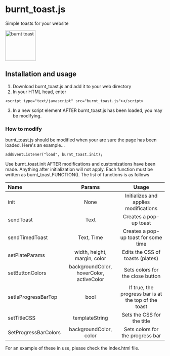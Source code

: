 # burnt_toast.js

Simple toasts for your website

<img alt="burnt toast" src="https://png.pngtree.com/png-vector/20230925/ourmid/pngtree-burnt-toast-unattractive-png-image_10112587.png" style="width: 10vw"/>

## Installation and usage

1. Download burnt_toast.js and add it to your web directory
2. In your HTML head, enter
```
<script type="text/javascript" src="burnt_toast.js"></script>
```
3. In a new script element AFTER burnt_toast.js has been loaded, you may be modifying.

### How to modify

burnt_toast.js should be modified when your are sure the page has been loaded.
Here's an example...
```
addEventListener("load", burnt_toast.init);
```
Use burnt_toast.init AFTER modifications and customizations have been made. Anything after initialization will not apply.
Each function must be written as burnt_toast.FUNCTION(). The list of functions is as follows

| Name              | Params | Usage |
| :---------------- | :--: |:----------: |
| init              | None  | Initializes and applies modifications   |
| sendToast         | Text | Creates a pop-up toast |
| sendTimedToast    | Text, Time | Creates a pop-up toast for some time   |
| setPlateParams | width, height, margin, color | Edits the CSS of toasts (plates) |
| setButtonColors | backgroundColor, hoverColor, activeColor | Sets colors for the close button |
| setIsProgressBarTop | bool | If true, the progress bar is at the top of the toast |
| setTitleCSS | templateString | Sets the CSS for the title |
| SetProgressBarColors | backgroundColor, color | Sets colors for the progress bar |

For an example of these in use, please check the index.html file.
